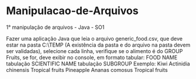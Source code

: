 # Manipulacao-de-Arquivos
1° manipulação de arquivos - Java - SO1


Fazer uma aplicação Java que leia o arquivo generic_food.csv, que deve estar na pasta C:\TEMP 
(A existência da pasta e do arquivo na pasta devem ser validadas), selecione cada linha, verifique 
se o alimento é do GROUP Fruits, se for, deve exibir no console, em formato tabular:
FOOD NAME tabulação SCIENTIFIC NAME tabulação SUBGROUP
Exemplo:
Kiwi Actinidia chinensis Tropical fruits
Pineapple Ananas comosus Tropical fruits


